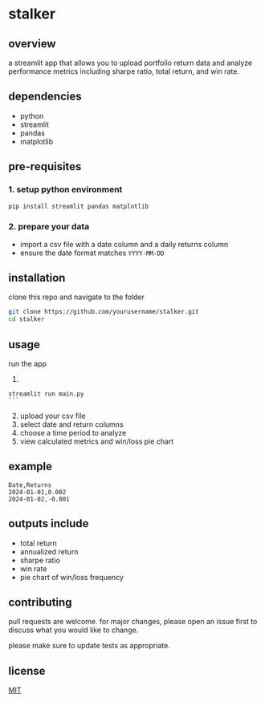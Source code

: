 # stalker

## overview  
a streamlit app that allows you to upload portfolio return data and analyze performance metrics including sharpe ratio, total return, and win rate.

## dependencies  
- python  
- streamlit  
- pandas  
- matplotlib  

## pre-requisites  

### 1. setup python environment  
```bash
pip install streamlit pandas matplotlib
```
### 2. prepare your data  
- import a csv file with a date column and a daily returns column  
- ensure the date format matches `YYYY-MM-DD`

## installation
clone this repo and navigate to the folder

```bash
git clone https://github.com/yourusername/stalker.git
cd stalker
```

## usage
run the app
  1. ```bash
    streamlit run main.py
    ```
  2. upload your csv file
  3. select date and return columns
  4. choose a time period to analyze
  5. view calculated metrics and win/loss pie chart

## example
```csv
Date,Returns
2024-01-01,0.002
2024-01-02,-0.001
```
## outputs include
  - total return
  - annualized return
  - sharpe ratio
  - win rate
  - pie chart of win/loss frequency

## contributing
pull requests are welcome. for major changes, please open an issue first
to discuss what you would like to change.

please make sure to update tests as appropriate.

## license
[MIT](https://mit-license.org/)
